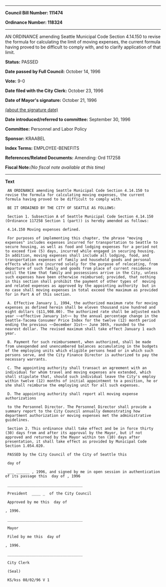 

********

**Council Bill Number: 111474**
   
**Ordinance Number: 118324**
********

 AN ORDINANCE amending Seattle Municipal Code Section 4.14.150 to revise the formula for calculating the limit of moving expenses, the current formula having proved to be difficult to comply with, and to clarify application of that limit.

**Status:** PASSED
   
**Date passed by Full Council:** October 14, 1996
   
**Vote:** 9-0
   
**Date filed with the City Clerk:** October 23, 1996
   
**Date of Mayor's signature:** October 21, 1996
   
[(about the signature date)](/~public/approvaldate.htm)
   
   
   
**Date introduced/referred to committee:** September 30, 1996
   
**Committee:** Personnel and Labor Policy
   
**Sponsor:** KRAABEL
   
   
**Index Terms:** EMPLOYEE-BENEFITS

**References/Related Documents:** Amending: Ord 117258

**Fiscal Note:**_(No fiscal note available at this time)_

********

**Text**
   
```
 AN ORDINANCE amending Seattle Municipal Code Section 4.14.150 to revise the formula for calculating moving expenses, the current formula having proved to be difficult to comply with.

 BE IT ORDAINED BY THE CITY OF SEATTLE AS FOLLOWS:

 Section 1. Subsection A of Seattle Municipal Code Section 4.14.150 (Ordinance 117258 Section 1 (part)) is hereby amended as follows:

 4.14.150 Moving expenses defined.

 For purposes of implementing this chapter, the phrase "moving expenses" includes expenses incurred for transportation to Seattle to secure housing, as well as food and lodging expenses for a period not to exceed five (5) days, incurred while engaged in securing housing. In addition, moving expenses shall include all lodging, food, and transportation expenses of family and household goods and personal effects which are incurred solely for the purpose of relocating, from departure of such family and goods from place of current residence until the time that family and possessions arrive in the City, unless such expenses have been otherwise reimbursed; provided, that nothing in this section shall prohibit the payment of other types of  moving and related expenses as approved by the appointing authority  but in no case shall moving expenses in total exceed the maximum as provided for in Part A of this section.

 A. Effective January 1, 1994, the authorized maximum rate for moving expenses as defined herein shall be eleven thousand nine hundred and eight dollars ($11,908.00). The authorized rate shall be adjusted each year ~~effective January 1st~~ by the annual percentage change in the Seattle-Tacoma Consumer Price Index for the twelve (12) month period ending the previous ~~December 31st~~ June 30th, rounded to the nearest dollar. The revised maximum shall take effect January 1 each year.

 B. Payment for such reimbursement, when authorized, shall be made from unexpended and unencumbered balances accumulating in the budgets of the employing units which eligible persons head or in which such persons serve, and the City Finance Director is authorized to pay the necessary warrants.

 C. The appointing authority shall transact an agreement with an individual for whom travel and moving expenses are extended, which shall stipulate that, should such individual leave the City's employ within twelve (12) months of initial appointment to a position, he or she shall reimburse the employing unit for all such expenses.

 D. The appointing authority shall report all moving expense authorizations

 to the Personnel Director. The Personnel Director shall provide a summary report to the City Council annually demonstrating how department authorization or moving expenses met the administrative guidelines.

 Section 2. This ordinance shall take effect and be in force thirty (30) days from and after its approval by the Mayor, but if not approved and returned by the Mayor within ten (10) days after presentation, it shall take effect as provided by Municipal Code Section 1.054.020.

 PASSED by the City Council of the City of Seattle this

 day of

 ___ ______ , 1996, and signed by me in open session in authentication of its passage this  day of , 1996

 __________________________________

 President  ____ _  of the City Council

 Approved by me this  day of

, 1996.

 __________________________________

 Mayor

 Filed by me this  day of

, 1996.

 __________________________________

 City Clerk

 (Seal)

 KS/kss 08/02/96 V 1

```
